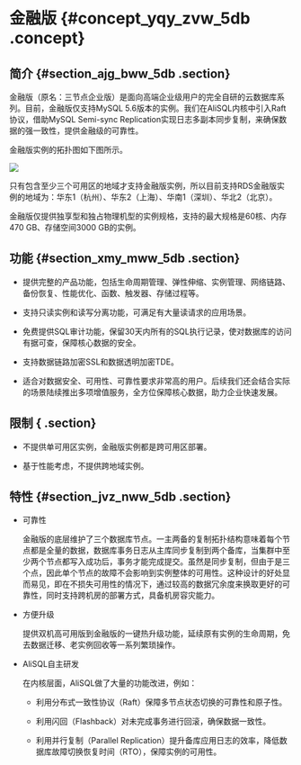 # 金融版 {#concept_yqy_zvw_5db .concept}

## 简介 {#section_ajg_bww_5db .section}

金融版（原名：三节点企业版）是面向高端企业级用户的完全自研的云数据库系列。目前，金融版仅支持MySQL 5.6版本的实例。我们在AliSQL内核中引入Raft协议，借助MySQL Semi-sync Replication实现日志多副本同步复制，来确保数据的强一致性，提供金融级的可靠性。

金融版实例的拓扑图如下图所示。

![](http://static-aliyun-doc.oss-cn-hangzhou.aliyuncs.com/assets/img/7789/15338704431362_zh-CN.png)

只有包含至少三个可用区的地域才支持金融版实例，所以目前支持RDS金融版实例的地域为：华东1（杭州）、华东2（上海）、华南1（深圳）、华北2（北京）。

金融版仅提供独享型和独占物理机型的实例规格，支持的最大规格是60核、内存470 GB、存储空间3000 GB的实例。

## 功能 {#section_xmy_mww_5db .section}

-   提供完整的产品功能，包括生命周期管理、弹性伸缩、实例管理、网络链路、备份恢复、性能优化、函数、触发器、存储过程等。

-   支持只读实例和读写分离功能，可满足有大量读请求的应用场景。

-   免费提供SQL审计功能，保留30天内所有的SQL执行记录，使对数据库的访问有据可查，保障核心数据的安全。

-   支持数据链路加密SSL和数据透明加密TDE。

-   适合对数据安全、可用性、可靠性要求非常高的用户。后续我们还会结合实际的场景陆续推出多项增值服务，全方位保障核心数据，助力企业快速发展。

## 限制 { .section}

-   不提供单可用区实例，金融版实例都是跨可用区部署。

-   基于性能考虑，不提供跨地域实例。


## 特性 {#section_jvz_nww_5db .section}

-   可靠性

    金融版的底层维护了三个数据库节点。一主两备的复制拓扑结构意味着每个节点都是全量的数据，数据库事务日志从主库同步复制到两个备库，当集群中至少两个节点都写入成功后，事务才能完成提交。虽然是同步复制，但由于是三个点，因此单个节点的故障不会影响到实例整体的可用性。这种设计的好处显而易见，即在不损失可用性的情况下，通过较高的数据冗余度来换取更好的可靠性，同时支持跨机房的部署方式，具备机房容灾能力。

-   方便升级

    提供双机高可用版到金融版的一键热升级功能，延续原有实例的生命周期，免去数据迁移、老实例回收等一系列繁琐操作。

-   AliSQL自主研发

    在内核层面，AliSQL做了大量的功能改进，例如：

    -   利用分布式一致性协议（Raft）保障多节点状态切换的可靠性和原子性。

    -   利用闪回（Flashback）对未完成事务进行回滚，确保数据一致性。

    -   利用并行复制（Parallel Replication）提升备库应用日志的效率，降低数据库故障切换恢复时间（RTO），保障实例的可用性。


